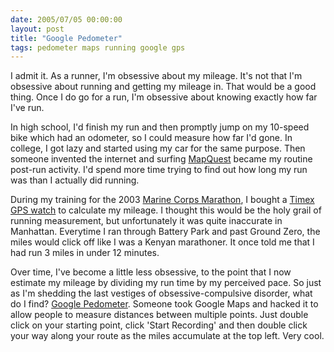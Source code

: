 ```yaml
---
date: 2005/07/05 00:00:00
layout: post
title: "Google Pedometer"
tags: pedometer maps running google gps
---
```


I admit it. As a runner, I'm obsessive about my mileage. It's not that I'm obsessive about running and getting my mileage in. That would be a good thing. Once I do go for a run, I'm obsessive about knowing exactly how far I've run.

In high school, I'd finish my run and then promptly jump on my 10-speed bike which had an odometer, so I could measure how far I'd gone. In college, I got lazy and started using my car for the same purpose. Then someone invented the internet and surfing [MapQuest](http://www.mapquest.com) became my routine post-run activity. I'd spend more time trying to find out how long my run was than I actually did running.

During my training for the 2003 [Marine Corps Marathon](http://www.marinemarathon.com), I bought a [Timex GPS watch](http://www.timex.com/spd/products.html) to calculate my mileage. I thought this would be the holy grail of running measurement, but unfortunately it was quite inaccurate in Manhattan. Everytime I ran through Battery Park and past Ground Zero, the miles would click off like I was a Kenyan marathoner. It once told me that I had run 3 miles in under 12 minutes.

Over time, I've become a little less obsessive, to the point that I now estimate my mileage by dividing my run time by my perceived pace. So just as I'm shedding the last vestiges of obsessive-compulsive disorder, what do I find? [Google Pedometer](http://www.gmap-pedometer.com/). Someone took Google Maps and hacked it to allow people to measure distances between multiple points. Just double click on your starting point, click 'Start Recording' and then double click your way along your route as the miles accumulate at the top left. Very cool.
